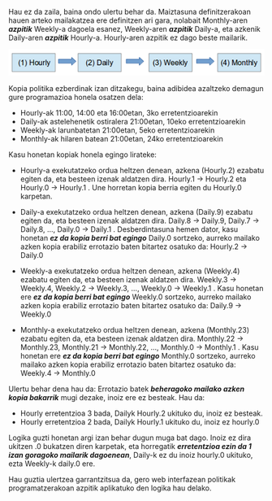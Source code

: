 Hau ez da zaila, baina ondo ulertu behar da. Maiztasuna definitzerakoan hauen arteko mailakatzea ere definitzen ari gara, nolabait Monthly-aren ***azpitik*** Weekly-a dagoela esanez, Weekly-aren ***azpitik*** Daily-a, eta azkenik Daily-aren ***azpitik*** Hourly-a. Hourly-aren azpitik ez dago beste mailarik.

![Bezeroak eta Lanak](../assets/conceptos1.png)

Kopia politika ezberdinak izan ditzakegu, baina adibidea azaltzeko demagun gure programazioa honela osatzen dela:
- Hourly-ak 11:00, 14:00 eta 16:00etan, 3ko erretentzioarekin
- Daily-ak astelehenetik ostiralera 21:00etan, 10eko erretentzioarekin
- Weekly-ak larunbatetan 21:00etan, 5eko erretentzioarekin
- Monthly-ak hilaren batean 21:00etan, 24ko erretentzioarekin

Kasu honetan kopiak honela egingo lirateke:

- Hourly-a exekutatzeko ordua heltzen denean, azkena (Hourly.2) ezabatu egiten da, eta besteen izenak aldatzen dira. Hourly.1 → Hourly.2 eta Hourly.0 → Hourly.1 . Une horretan kopia berria egiten du Hourly.0 karpetan.

- Daily-a exekutatzeko ordua heltzen denean, azkena (Daily.9) ezabatu egiten da, eta besteen izenak aldatzen dira. Daily.8 → Daily.9, Daily.7 → Daily.8, ..., Daily.0 → Daily.1 . Desberdintasuna hemen dator, kasu honetan ***ez da kopia berri bat egingo*** Daily.0 sortzeko, aurreko mailako azken kopia erabiliz errotazio baten bitartez osatuko da: Hourly.2 → Daily.0

- Weekly-a exekutatzeko ordua heltzen denean, azkena (Weekly.4) ezabatu egiten da, eta besteen izenak aldatzen dira. Weekly.3 → Weekly.4, Weekly.2 → Weekly.3, ..., Weekly.0 → Weekly.1 . Kasu honetan ere ***ez da kopia berri bat egingo*** Weekly.0 sortzeko, aurreko mailako azken kopia erabiliz errotazio baten bitartez osatuko da: Daily.9 → Weekly.0

- Monthly-a exekutatzeko ordua heltzen denean, azkena (Monthly.23) ezabatu egiten da, eta besteen izenak aldatzen dira. Monthly.22 → Monthly.23, Monthly.21 → Monthly.22, ..., Monthly.0 → Monthly.1 . Kasu honetan ere ***ez da kopia berri bat egingo*** Monthly.0 sortzeko, aurreko mailako azken kopia erabiliz errotazio baten bitartez osatuko da: Weekly.4 → Monthly.0

Ulertu behar dena hau da: Errotazio batek ***beheragoko mailako azken kopia bakarrik*** mugi dezake, inoiz ere ez besteak. Hau da:

- Hourly erretentzioa 3 bada, Dailyk Hourly.2 ukituko du, inoiz ez besteak.
- Hourly erretentzioa 2 bada, Dailyk Hourly.1 ukituko du, inoiz  ez hourly.0

Logika guzti honetan argi izan behar dugun muga bat dago. Inoiz ez dira ukitzen .0 bukatzen diren karpetak, eta horregatik ***erretentzioa ezin da 1 izan goragoko mailarik dagoenean***, Daily-k ez du inoiz hourly.0  ukituko, ezta Weekly-k daily.0 ere.

Hau guztia ulertzea garrantzitsua da, gero web interfazean politikak programatzerakoan azpitik aplikatuko den logika hau delako.
